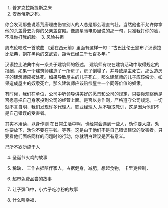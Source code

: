 


1. 普罗克拉斯提斯之床
2. 安泰俄斯之死。

你会发现那些说着荒唐理由伤害别人的人总是那么理直气壮。当然他也不允许你拿他的头盖骨去为你的父亲盖宫殿。像周星驰电影里说的那一句，只准我打你的脸，不准你打我的脸。
3. 风险共担

周杰伦唱过一首歌曲 《爱在西元前》里面有这样一句：“古巴比伦王颁布了汉谟拉比法典，刻在黑色的玄武岩，距今已经三千七百多年。”


汉谟拉比法典中有一条关于建筑师的叙述，
建筑师有权在建筑活动中取得规定的报酬，如果一个建筑师建造了一所房子，房子倒塌了，并导致屋主死亡，那么造房子的建筑师应被处死。如果导致屋主的儿子死亡，那么建筑师的儿子应该偿命。如果造成屋主的奴隶死亡，那么建筑师应该赔偿屋主一个同等价值的奴隶。

有时候，我们在单位，公司中听领导讲美好的愿景和公司的规定，只要你观察他是否愿意把自己身家投到公司的经营上面。是否以身作则，严格遵守公司规定。一切就不言自明，我们发现许多代理人，职业经理人 从不吸取教训，这是因为他们不是自己错误的受害者。


其实不用读，以身作则
在日常生活中啊，也经常会遇到一些人，劝你要大度，劝你要放下，劝你不要在乎钱。等等。这是由于他们不是自己错误建议的受害者。只要看他们面临同样的问题时的行动，你就明白建议是否有意义。
 
己所不欲勿施于人

4. 圣诞节火鸡的故事
5. 稀缺， 工作占据陪伴家人，占据健身，减肥，想起食物， 卡里克控制， 

5. 超市免费品尝的故事

6. 让子弹飞中，小六子吃凉粉的故事

7. 什么叫幸福，
